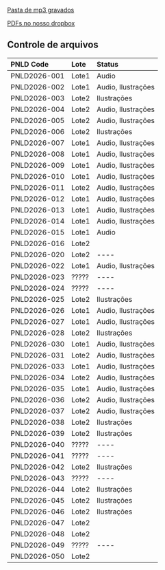 [Pasta de mp3 gravados](https://drive.google.com/drive/folders/16ckcKdK5DUIL6lDtOeobPPkq8Qu--hCe)

[PDFs no nosso dropbox](https://www.dropbox.com/home/EDITAIS/PNLD/2026_INFANTIL/PRODUCAO_EDITORIAL/AUDIO)

Controle de arquivos
--------------------

| PNLD Code    | Lote   | Status             |
|:-------------|:-------|:-------------------|
| PNLD2026-001 | Lote1  | Audio              |
| PNLD2026-002 | Lote1  | Audio, Ilustrações |
| PNLD2026-003 | Lote2  | Ilustrações        |
| PNLD2026-004 | Lote2  | Audio, Ilustrações |
| PNLD2026-005 | Lote2  | Audio, Ilustrações |
| PNLD2026-006 | Lote2  | Ilustrações        |
| PNLD2026-007 | Lote1  | Audio, Ilustrações |
| PNLD2026-008 | Lote1  | Audio, Ilustrações |
| PNLD2026-009 | Lote1  | Audio, Ilustrações |
| PNLD2026-010 | Lote1  | Audio, Ilustrações |
| PNLD2026-011 | Lote2  | Audio, Ilustrações |
| PNLD2026-012 | Lote1  | Audio, Ilustrações |
| PNLD2026-013 | Lote1  | Audio, Ilustrações |
| PNLD2026-014 | Lote1  | Audio, Ilustrações |
| PNLD2026-015 | Lote1  | Audio              |
| PNLD2026-016 | Lote2  |                    |
| PNLD2026-020 | Lote2  | ----               |
| PNLD2026-022 | Lote1  | Audio, Ilustrações |
| PNLD2026-023 | ?????  | ----               |
| PNLD2026-024 | ?????  | ----               |
| PNLD2026-025 | Lote2  | Ilustrações        |
| PNLD2026-026 | Lote1  | Audio, Ilustrações |
| PNLD2026-027 | Lote1  | Audio, Ilustrações |
| PNLD2026-028 | Lote2  | Ilustrações        |
| PNLD2026-030 | Lote1  | Audio, Ilustrações |
| PNLD2026-031 | Lote2  | Audio, Ilustrações |
| PNLD2026-033 | Lote1  | Audio, Ilustrações |
| PNLD2026-034 | Lote2  | Audio, Ilustrações |
| PNLD2026-035 | Lote1  | Audio, Ilustrações |
| PNLD2026-036 | Lote2  | Audio, Ilustrações |
| PNLD2026-037 | Lote2  | Audio, Ilustrações |
| PNLD2026-038 | Lote2  | Ilustrações        |
| PNLD2026-039 | Lote2  | Ilustrações        |
| PNLD2026-040 | ?????  | ----               |
| PNLD2026-041 | ?????  | ----               |
| PNLD2026-042 | Lote2  | Ilustrações        |
| PNLD2026-043 | ?????  | ----               |
| PNLD2026-044 | Lote2  | Ilustrações        |
| PNLD2026-045 | Lote2  | Ilustrações        | Requer tratamento de imagem
| PNLD2026-046 | Lote2  | Ilustrações        | 
| PNLD2026-047 | Lote2  |                    |
| PNLD2026-048 | Lote2  |                    |
| PNLD2026-049 | ?????  | ----               |
| PNLD2026-050 | Lote2  |                    |




